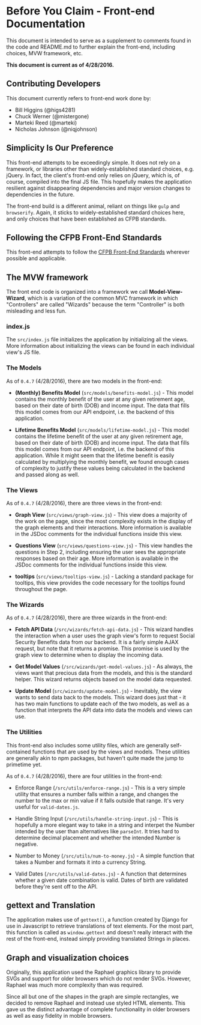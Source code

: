 
# Before You Claim - Front-end Documentation

This document is intended to serve as a supplement to comments found in the
code and README.md to further explain the front-end, including choices, MVW
framework, etc.

__This document is current as of 4/28/2016.__

## Contributing Developers

This document currently refers to front-end work done by:
* Bill Higgins (@higs4281)
* Chuck Werner (@mistergone)
* Marteki Reed (@marteki)
* Nicholas Johnson (@niqjohnson)

## Simplicity Is Our Preference

This front-end attempts to be exceedingly simple. It does not rely on a
framework, or libraries other than widely-established standard choices, e.g.
jQuery. In fact, the client's front-end only relies on jQuery, which is, of
course, compiled into the final JS file. This hopefully makes the application
resilient against disappearing dependencies and major version changes to
dependencies in the future.

The front-end build is a different animal, reliant on things like `gulp`
and `browserify`. Again, it sticks to widely-established standard choices
here, and only choices that have been established as CFPB standards.

## Following the CFPB Front-End Standards

This front-end attempts to follow the [CFPB Front-End
Standards](https://github.com/cfpb/front-end) wherever possible and
applicable.

## The MVW framework

The front end code is organized into a framework we call __Model-View-
Wizard__, which is a variation of the common MVC framework in which
"Controllers" are called "Wizards" because the term "Controller" is both
misleading and less fun.

### index.js

The `src/index.js` file initializes the application by initializing all the
views. More information about initializing the views can be found in each
individual view's JS file.

### The Models

As of `0.4.7` (4/28/2016), there are two models in the front-end:

* __(Monthly) Benefits Model__ (`src/models/benefits-model.js`) - This model
contains the monthly benefit of the user at any given retirement age, based on
their date of birth (DOB) and income input. The data that fills this model
comes from our API endpoint, i.e. the backend of this application.

* __Lifetime Benefits Model__ (`src/models/lifetime-model.js`) - This model
contains the lifetime benefit of the user at any given retirement age, based
on their date of birth (DOB) and income input. The data that fills this model
comes from our API endpoint, i.e. the backend of this application. While it
might seem that the lifetime benefit is easily calculated by multiplying the
monthly benefit, we found enough cases of complexity to justify these values
being calculated in the backend and passed along as well.

### The Views

As of `0.4.7` (4/28/2016), there are three views in the front-end:

* __Graph View__ (`src/views/graph-view.js`) - This view does a majority of the
work on the page, since the most complexity exists in the display of the graph
elements and their interactions. More information is available in the JSDoc
comments for the individual functions inside this view.

* __Questions View__ (`src/views/questions-view.js`) - This view handles the
questions in Step 2, including ensuring the user sees the appropriate
responses based on their age. More information is available in the JSDoc
comments for the individual functions inside this view.

* __tooltips__ (`src/views/tooltips-view.js`) - Lacking a standard package for
tooltips, this view provides the code necessary for the tooltips found
throughout the page.

### The Wizards

As of `0.4.7` (4/28/2016), there are three wizards in the front-end:

* __Fetch API Data__ (`/src/wizards/fetch-api-data.js`) - This wizard handles
the interaction when a user uses the graph view's form to request Social
Security Benefits data from our backend. It is a fairly simple AJAX request,
but note that it returns a promise. This promise is used by the graph view to
determine when to display the incoming data.

* __Get Model Values__ (`/src/wizards/get-model-values.js`) - As always, the
views want that precious data from the models, and this is the standard
helper. This wizard returns objects based on the model data requested.

* __Update Model__ (`src/wizards/update-model.js`) - Inevitably, the view wants
to send data back to the models. This wizard does just that - it has two main
functions to update each of the two models, as well as a function that
interprets the API data into data the models and views can use.

### The Utilities

This front-end also includes some utility files, which are generally self-
contained functions that are used by the views and models. These utilities are
generally akin to npm packages, but haven't quite made the jump to primetime
yet.

As of `0.4.7` (4/28/2016), there are four utilities in the front-end:

* Enforce Range (`/src/utils/enforce-range.js`) - This is a very simple
utility that ensures a number falls within a range, and changes the number to
the max or min value if it falls outside that range. It's very useful for
`valid-dates.js`.

* Handle String Input (`/src/utils/handle-string-input.js`) - This is
hopefully a more elegant way to take in a string and interpet the Number
intended by the user than alternatives like `parseInt`. It tries hard to
determine decimal placement and whether the intended Number is negative.

* Number to Money (`/src/utils/num-to-money.js`) - A simple function that
takes a Number and formats it into a currency String.

* Valid Dates (`/src/utils/valid-dates.js`) - A function that determines
whether a given date combination is valid. Dates of birth are validated
before they're sent off to the API.


## gettext and Translation

The application makes use of `gettext()`, a function created by Django
for use in Javascript to retrieve translations of text elements. For the
most part, this function is called as `window.gettext` and doesn't really
interact with the rest of the front-end, instead simply providing translated
Strings in places.

## Graph and visualization choices

Originally, this application used the Raphael graphics library to provide
SVGs and support for older browsers which do not render SVGs. However, Raphael
was much more complexity than was required.

Since all but one of the shapes in the graph are simple rectangles, we decided
to remove Raphael and instead use styled HTML elements. This gave us the distinct
advantage of complete functionality in older browsers as well as easy fidelity
in mobile browsers. 
